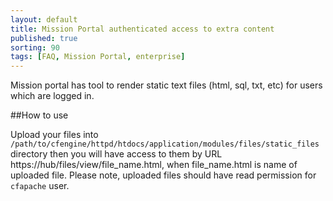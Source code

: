 ```yaml
---
layout: default
title: Mission Portal authenticated access to extra content
published: true
sorting: 90
tags: [FAQ, Mission Portal, enterprise]
---
```


Mission portal has tool to render static text files (html, sql, txt, etc) for users which are logged in.

##How to use

Upload your files into `/path/to/cfengine/httpd/htdocs/application/modules/files/static_files` directory 
then you will have access to them by URL https://hub/files/view/file_name.html, when file_name.html is name of uploaded file.
Please note, uploaded files should have read permission for `cfapache` user.
